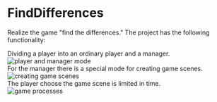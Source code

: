 # FindDifferences

Realize the game "find the differences."
The project has the following functionality:
  
<dl>
  <dt>Dividing a player into an ordinary player and a manager.</dt>
  <img alt = "player and manager mode"></img>
  <dt>For the manager there is a special mode for creating game scenes.</dt>
  <img alt = "creating game scenes"></img>
  <dt>The player choose the game scene is limited in time.</dt>
  <img alt = "game processes"></img>
</dl>
